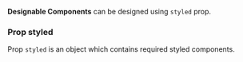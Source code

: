 **Designable Components** can be designed using `styled` prop.

### Prop styled

Prop `styled` is an object which contains required styled components.
